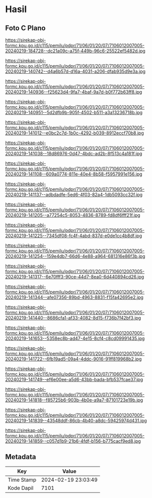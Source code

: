 # Hasil

## Foto C Plano

https://sirekap-obj-formc.kpu.go.id/c115/pemilu/pdpr/71/06/01/20/07/7106012007005-20240219-184728--dc21a09c-a75f-449b-96c6-25522ef5482d.jpg

https://sirekap-obj-formc.kpu.go.id/c115/pemilu/pdpr/71/06/01/20/07/7106012007005-20240219-140742--d4a6b57d-d16a-4031-a206-dfab935d9e3a.jpg

https://sirekap-obj-formc.kpu.go.id/c115/pemilu/pdpr/71/06/01/20/07/7106012007005-20240219-140936--f25623d4-9fa7-4baf-9a7d-b0f772b63ff8.jpg

https://sirekap-obj-formc.kpu.go.id/c115/pemilu/pdpr/71/06/01/20/07/7106012007005-20240219-140951--5d2dfb9b-905f-4502-b511-a3a13236718b.jpg

https://sirekap-obj-formc.kpu.go.id/c115/pemilu/pdpr/71/06/01/20/07/7106012007005-20240219-141012--e0bc2c7d-1b0c-4292-b039-8912eccf70b8.jpg

https://sirekap-obj-formc.kpu.go.id/c115/pemilu/pdpr/71/06/01/20/07/7106012007005-20240219-141038--18d86976-0d47-4bdc-ad2b-8f513c4a181f.jpg

https://sirekap-obj-formc.kpu.go.id/c115/pemilu/pdpr/71/06/01/20/07/7106012007005-20240219-141108--609a0774-811e-40e4-8b58-f5957991e156.jpg

https://sirekap-obj-formc.kpu.go.id/c115/pemilu/pdpr/71/06/01/20/07/7106012007005-20240219-141137--adbdadfe-5ed6-4f03-82a4-1db5093cc32f.jpg

https://sirekap-obj-formc.kpu.go.id/c115/pemilu/pdpr/71/06/01/20/07/7106012007005-20240219-141205--a77254c5-8053-4836-8789-fd8df6fff21f.jpg

https://sirekap-obj-formc.kpu.go.id/c115/pemilu/pdpr/71/06/01/20/07/7106012007005-20240219-141225--7345df08-fc4f-4abd-837d-e0de1cc4b8df.jpg

https://sirekap-obj-formc.kpu.go.id/c115/pemilu/pdpr/71/06/01/20/07/7106012007005-20240219-141254--159e4db7-66d6-4e88-a964-681316e86f3b.jpg

https://sirekap-obj-formc.kpu.go.id/c115/pemilu/pdpr/71/06/01/20/07/7106012007005-20240219-141317--6e70fff3-90ce-44d7-8ea0-6d440894cd26.jpg

https://sirekap-obj-formc.kpu.go.id/c115/pemilu/pdpr/71/06/01/20/07/7106012007005-20240219-141344--afe07356-89bd-4963-8831-f15fa42695e2.jpg

https://sirekap-obj-formc.kpu.go.id/c115/pemilu/pdpr/71/06/01/20/07/7106012007005-20240219-141440--8686cfa1-af33-4082-8d15-f736b7f42bf3.jpg

https://sirekap-obj-formc.kpu.go.id/c115/pemilu/pdpr/71/06/01/20/07/7106012007005-20240219-141653--5358ec8b-ad47-4e15-8cf4-c8cd09991435.jpg

https://sirekap-obj-formc.kpu.go.id/c115/pemilu/pdpr/71/06/01/20/07/7106012007005-20240219-141722--6fb19ad5-09a4-4ddc-9016-91ff819968b2.jpg

https://sirekap-obj-formc.kpu.go.id/c115/pemilu/pdpr/71/06/01/20/07/7106012007005-20240219-141749--ef6e00ee-a5d6-43bb-bada-bfb537fcae37.jpg

https://sirekap-obj-formc.kpu.go.id/c115/pemilu/pdpr/71/06/01/20/07/7106012007005-20240219-141818--f85725b6-903b-4b0e-a9a7-87101723e19b.jpg

https://sirekap-obj-formc.kpu.go.id/c115/pemilu/pdpr/71/06/01/20/07/7106012007005-20240219-141839--43548ddf-86cb-4b40-a8dc-59425974d431.jpg

https://sirekap-obj-formc.kpu.go.id/c115/pemilu/pdpr/71/06/01/20/07/7106012007005-20240219-141859--c057d1b9-21b6-4fdf-b156-b775cacf9ed8.jpg


## Metadata

| Key        | Value               |
| ---------- | ------------------- |
| Time Stamp | 2024-02-19 23:03:49 |
| Kode Dapil | 7101                |



